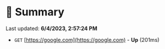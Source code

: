 # 📖 Summary
Last updated: **6/4/2023, 2:57:24 PM**

- `GET` [https://google.com](https://google.com) - **Up** (201ms)
